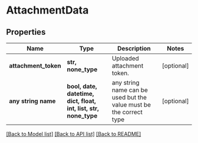 # AttachmentData


## Properties
Name | Type | Description | Notes
------------ | ------------- | ------------- | -------------
**attachment_token** | **str, none_type** | Uploaded attachment token. | [optional] 
**any string name** | **bool, date, datetime, dict, float, int, list, str, none_type** | any string name can be used but the value must be the correct type | [optional]

[[Back to Model list]](../README.md#documentation-for-models) [[Back to API list]](../README.md#documentation-for-api-endpoints) [[Back to README]](../README.md)


